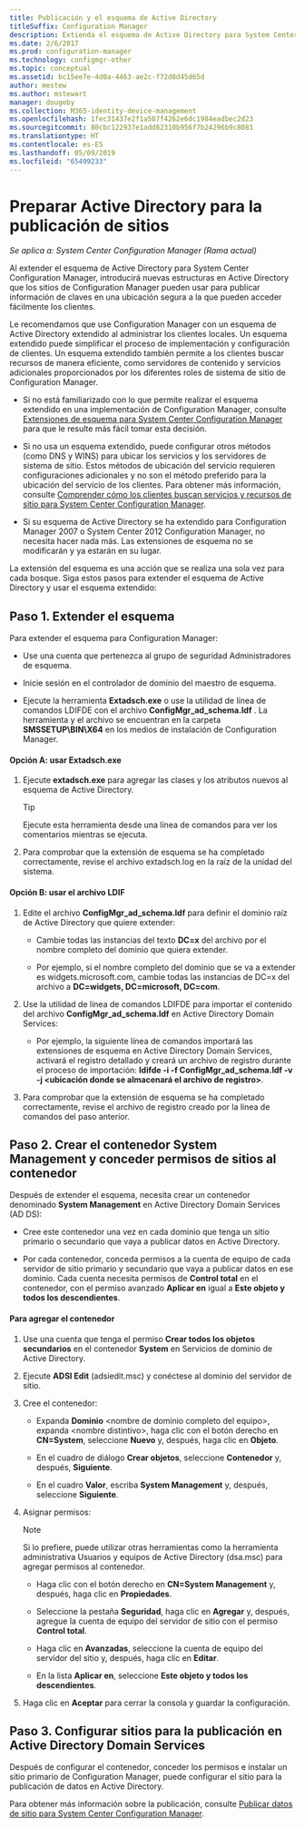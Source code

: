 ```yaml
---
title: Publicación y el esquema de Active Directory
titleSuffix: Configuration Manager
description: Extienda el esquema de Active Directory para System Center Configuration Manager a fin de simplificar el proceso de implementar y configurar clientes.
ms.date: 2/6/2017
ms.prod: configuration-manager
ms.technology: configmgr-other
ms.topic: conceptual
ms.assetid: bc15ee7e-4d0a-4463-ae2c-f72d8d45d65d
author: mestew
ms.author: mstewart
manager: dougeby
ms.collection: M365-identity-device-management
ms.openlocfilehash: 1fec31437e2f1a587f4262e6dc1984eadbec2d23
ms.sourcegitcommit: 80cbc122937e1add82310b956f7b24296b9c8081
ms.translationtype: HT
ms.contentlocale: es-ES
ms.lasthandoff: 05/09/2019
ms.locfileid: "65499233"
---
```

# <a name="prepare-active-directory-for-site-publishing"></a>Preparar Active Directory para la publicación de sitios

*Se aplica a: System Center Configuration Manager (Rama actual)*

Al extender el esquema de Active Directory para System Center Configuration Manager, introducirá nuevas estructuras en Active Directory que los sitios de Configuration Manager pueden usar para publicar información de claves en una ubicación segura a la que pueden acceder fácilmente los clientes.  

Le recomendamos que use Configuration Manager con un esquema de Active Directory extendido al administrar los clientes locales. Un esquema extendido puede simplificar el proceso de implementación y configuración de clientes. Un esquema extendido también permite a los clientes buscar recursos de manera eficiente, como servidores de contenido y servicios adicionales proporcionados por los diferentes roles de sistema de sitio de Configuration Manager.  

-   Si no está familiarizado con lo que permite realizar el esquema extendido en una implementación de Configuration Manager, consulte [Extensiones de esquema para System Center Configuration Manager](../../../core/plan-design/network/schema-extensions.md) para que le resulte más fácil tomar esta decisión.  

-   Si no usa un esquema extendido, puede configurar otros métodos (como DNS y WINS) para ubicar los servicios y los servidores de sistema de sitio. Estos métodos de ubicación del servicio requieren configuraciones adicionales y no son el método preferido para la ubicación del servicio de los clientes. Para obtener más información, consulte [Comprender cómo los clientes buscan servicios y recursos de sitio para System Center Configuration Manager](../../../core/plan-design/hierarchy/understand-how-clients-find-site-resources-and-services.md).  

-   Si su esquema de Active Directory se ha extendido para Configuration Manager 2007 o System Center 2012 Configuration Manager, no necesita hacer nada más. Las extensiones de esquema no se modificarán y ya estarán en su lugar.  

La extensión del esquema es una acción que se realiza una sola vez para cada bosque. Siga estos pasos para extender el esquema de Active Directory y usar el esquema extendido:  

## <a name="step-1-extend-the-schema"></a>Paso 1. Extender el esquema  
Para extender el esquema para Configuration Manager:  

-   Use una cuenta que pertenezca al grupo de seguridad Administradores de esquema.  

-   Inicie sesión en el controlador de dominio del maestro de esquema.  

-   Ejecute la herramienta **Extadsch.exe** o use la utilidad de línea de comandos LDIFDE con el archivo **ConfigMgr_ad_schema.ldf** . La herramienta y el archivo se encuentran en la carpeta **SMSSETUP\BIN\X64** en los medios de instalación de Configuration Manager.  

#### <a name="option-a-use-extadschexe"></a>Opción A: usar Extadsch.exe  

1.  Ejecute **extadsch.exe** para agregar las clases y los atributos nuevos al esquema de Active Directory.  

    > [!TIP]  
    >  Ejecute esta herramienta desde una línea de comandos para ver los comentarios mientras se ejecuta.  

2.  Para comprobar que la extensión de esquema se ha completado correctamente, revise el archivo extadsch.log en la raíz de la unidad del sistema.  

#### <a name="option-b-use-the-ldif-file"></a>Opción B: usar el archivo LDIF  

1.  Edite el archivo **ConfigMgr_ad_schema.ldf** para definir el dominio raíz de Active Directory que quiere extender:  

    -   Cambie todas las instancias del texto **DC=x** del archivo por el nombre completo del dominio que quiera extender.  

    -   Por ejemplo, si el nombre completo del dominio que se va a extender es widgets.microsoft.com, cambie todas las instancias de DC=x del archivo a **DC=widgets, DC=microsoft, DC=com**.  

2.  Use la utilidad de línea de comandos LDIFDE para importar el contenido del archivo **ConfigMgr_ad_schema.ldf** en Active Directory Domain Services:  

    -   Por ejemplo, la siguiente línea de comandos importará las extensiones de esquema en Active Directory Domain Services, activará el registro detallado y creará un archivo de registro durante el proceso de importación: **ldifde -i -f ConfigMgr_ad_schema.ldf -v -j &lt;ubicación donde se almacenará el archivo de registro\>**.  

3.  Para comprobar que la extensión de esquema se ha completado correctamente, revise el archivo de registro creado por la línea de comandos del paso anterior.  

## <a name="step-2--create-the-system-management-container-and-grant-sites-permissions-to-the-container"></a>Paso 2.  Crear el contenedor System Management y conceder permisos de sitios al contenedor  
 Después de extender el esquema, necesita crear un contenedor denominado **System Management** en Active Directory Domain Services (AD DS):  

-   Cree este contenedor una vez en cada dominio que tenga un sitio primario o secundario que vaya a publicar datos en Active Directory.  

-   Por cada contenedor, conceda permisos a la cuenta de equipo de cada servidor de sitio primario y secundario que vaya a publicar datos en ese dominio. Cada cuenta necesita permisos de **Control total** en el contenedor, con el permiso avanzado **Aplicar en** igual a **Este objeto y todos los descendientes**.  

#### <a name="to-add-the-container"></a>Para agregar el contenedor  

1.  Use una cuenta que tenga el permiso **Crear todos los objetos secundarios** en el contenedor **System** en Servicios de dominio de Active Directory.  

2.  Ejecute **ADSI Edit** (adsiedit.msc) y conéctese al dominio del servidor de sitio.  

3.  Cree el contenedor:  

    -   Expanda **Dominio** &lt;nombre de dominio completo del equipo\>, expanda &lt;nombre distintivo\>, haga clic con el botón derecho en **CN=System**, seleccione **Nuevo** y, después, haga clic en **Objeto**.  

    -   En el cuadro de diálogo **Crear objetos**, seleccione **Contenedor** y, después, **Siguiente**.  

    -   En el cuadro **Valor**, escriba **System Management** y, después, seleccione **Siguiente**.  

4.  Asignar permisos:  

    > [!NOTE]  
    >  Si lo prefiere, puede utilizar otras herramientas como la herramienta administrativa Usuarios y equipos de Active Directory (dsa.msc) para agregar permisos al contenedor.  

    -   Haga clic con el botón derecho en **CN=System Management** y, después, haga clic en **Propiedades**.  

    -   Seleccione la pestaña **Seguridad**, haga clic en **Agregar** y, después, agregue la cuenta de equipo del servidor de sitio con el permiso **Control total**.  

    -   Haga clic en **Avanzadas**, seleccione la cuenta de equipo del servidor del sitio y, después, haga clic en **Editar**.  

    -   En la lista **Aplicar en**, seleccione **Este objeto y todos los descendientes**.  

5.  Haga clic en **Aceptar** para cerrar la consola y guardar la configuración.  

## <a name="step-3-set-up-sites-to-publish-to-active-directory-domain-services"></a>Paso 3. Configurar sitios para la publicación en Active Directory Domain Services  
 Después de configurar el contenedor, conceder los permisos e instalar un sitio primario de Configuration Manager, puede configurar el sitio para la publicación de datos en Active Directory.  

 Para obtener más información sobre la publicación, consulte [Publicar datos de sitio para System Center Configuration Manager](../../../core/servers/deploy/configure/publish-site-data.md).  
